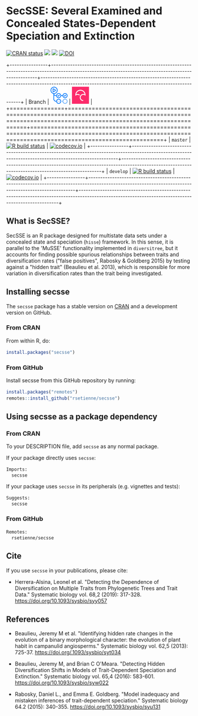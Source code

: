 # SecSSE: Several Examined and Concealed States-Dependent Speciation and Extinction

[![CRAN status](https://www.r-pkg.org/badges/version/secsse)](https://CRAN.R-project.org/package=secsse) [![](http://cranlogs.r-pkg.org/badges/grand-total/secsse)](https://CRAN.R-project.org/package=secsse) [![](http://cranlogs.r-pkg.org/badges/secsse)](https://CRAN.R-project.org/package=secsse) [![DOI](https://zenodo.org/badge/DOI/10.5281/zenodo.8393098.svg)](https://doi.org/10.5281/zenodo.8393098)

+----------------+------------------------------------------------------------------------------------------------------------------------------------------------------+---------------------------------------------------------------------------------------------------------------------------------------------------+
| Branch         | [![GitHub Actions logo](pics/github_actions_logo.png)](https://github.com/features/actions)                                                          | [![Codecov logo](pics/Codecov.png)](https://www.codecov.io)                                                                                       |
+================+======================================================================================================================================================+===================================================================================================================================================+
| `master`       | [![R build status](https://github.com/rsetienne/secsse/workflows/R-CMD-check/badge.svg?branch=master)](https://github.com/rsetienne/secsse/actions)  | [![codecov.io](https://codecov.io/gh/rsetienne/secsse/branch/master/graph/badge.svg)](https://codecov.io/github/rsetienne/secsse/branch/master)   |
+----------------+------------------------------------------------------------------------------------------------------------------------------------------------------+---------------------------------------------------------------------------------------------------------------------------------------------------+
| `develop`      | [![R build status](https://github.com/rsetienne/secsse/workflows/R-CMD-check/badge.svg?branch=develop)](https://github.com/rsetienne/secsse/actions) | [![codecov.io](https://codecov.io/gh/rsetienne/secsse/branch/develop/graph/badge.svg)](https://codecov.io/github/rsetienne/secsse/branch/develop) |
+----------------+------------------------------------------------------------------------------------------------------------------------------------------------------+---------------------------------------------------------------------------------------------------------------------------------------------------+

## What is SecSSE?

SecSSE is an R package designed for multistate data sets under a concealed state and speciation (`hisse`) framework. In this sense, it is parallel to the 'MuSSE' functionality implemented in `diversitree`, but it accounts for finding possible spurious relationships between traits and diversification rates ("false positives", Rabosky & Goldberg 2015) by testing against a "hidden trait" (Beaulieu et al. 2013), which is responsible for more variation in diversification rates than the trait being investigated.

## Installing secsse

The `secsse` package has a stable version on [CRAN](https://CRAN.R-project.org/package=secsse) and a development version on GitHub.

### From CRAN

From within R, do:

``` r
install.packages("secsse")
```

### From GitHub

Install secsse from this GitHub repository by running:

``` r
install.packages("remotes")
remotes::install_github("rsetienne/secsse")
```

## Using secsse as a package dependency

### From CRAN

To your DESCRIPTION file, add `secsse` as any normal package.

If your package directly uses `secsse`:

```         
Imports:
  secsse
```

If your package uses `secsse` in its peripherals (e.g. vignettes and tests):

```         
Suggests:
  secsse
```

### From GitHub

```         
Remotes:
  rsetienne/secsse
```

## Cite

If you use `secsse` in your publications, please cite:

-   Herrera-Alsina, Leonel et al. "Detecting the Dependence of Diversification on Multiple Traits from Phylogenetic Trees and Trait Data." Systematic biology vol. 68,2 (2019): 317-328. <https://doi.org/10.1093/sysbio/syy057>

## References

-   Beaulieu, Jeremy M et al. "Identifying hidden rate changes in the evolution of a binary morphological character: the evolution of plant habit in campanulid angiosperms." Systematic biology vol. 62,5 (2013): 725-37. <https://doi.org/.1093/sysbio/syt034>

-   Beaulieu, Jeremy M, and Brian C O'Meara. "Detecting Hidden Diversification Shifts in Models of Trait-Dependent Speciation and Extinction." Systematic biology vol. 65,4 (2016): 583-601. <https://doi.org/10.1093/sysbio/syw022>

-   Rabosky, Daniel L., and Emma E. Goldberg. "Model inadequacy and mistaken inferences of trait-dependent speciation." Systematic biology 64.2 (2015): 340-355. <https://doi.org/10.1093/sysbio/syu131>
